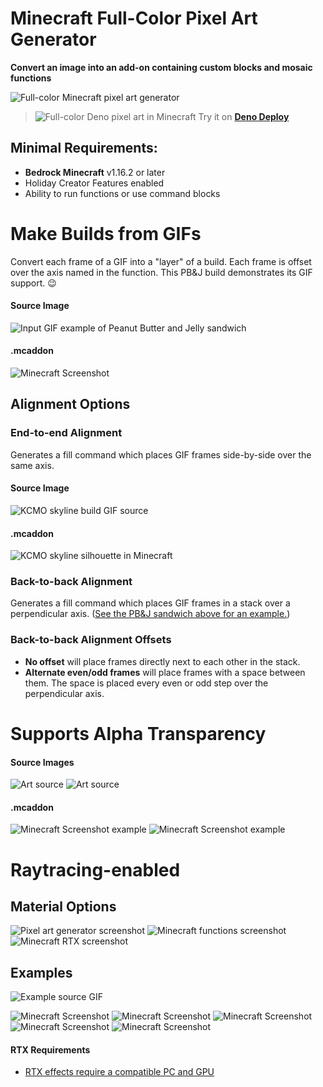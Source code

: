 # Minecraft Full-Color Pixel Art Generator
__Convert an image into an add-on containing custom blocks and mosaic functions__

![Full-color Minecraft pixel art generator](https://user-images.githubusercontent.com/1903667/170851289-6afae198-c816-44f6-8e3d-d36bba10d391.png)

> ![Full-color Deno pixel art in Minecraft](https://user-images.githubusercontent.com/1903667/170851531-2e6f8302-2037-4737-882b-10a8368a023d.png)
> Try it on [**Deno Deploy**](https://minecraft-pixel-art.deno.dev/)

## Minimal Requirements:
- __Bedrock Minecraft__ v1.16.2 or later
- Holiday Creator Features enabled
- Ability to run functions or use command blocks



# Make Builds from GIFs
Convert each frame of a GIF into a "layer" of a build. Each frame is offset over the axis named in the function. This PB&J build demonstrates its GIF support. 😉

#### Source Image
![Input GIF example of Peanut Butter and Jelly sandwich](https://user-images.githubusercontent.com/1903667/171332773-0e0986f1-4892-4bd3-8215-9f4745420d83.gif)

#### .mcaddon
![Minecraft Screenshot](https://user-images.githubusercontent.com/1903667/171332574-c0070f0f-3339-4bc6-bbf8-5075338e16a5.png)

## Alignment Options

### End-to-end Alignment
Generates a fill command which places GIF frames side-by-side over the same axis.

#### Source Image
![KCMO skyline build GIF source](https://user-images.githubusercontent.com/1903667/171439534-231ee05e-31a6-4aef-8d97-224d93f11587.gif)

#### .mcaddon
![KCMO skyline silhouette in Minecraft](https://user-images.githubusercontent.com/1903667/171439069-ed73398b-a3a8-4bac-b795-9c832f7d7ed7.png)

### Back-to-back Alignment
Generates a fill command which places GIF frames in a stack over a perpendicular axis. ([See the PB&J sandwich above for an example.](#source-image))

### Back-to-back Alignment Offsets
- __No offset__ will place frames directly next to each other in the stack.
- __Alternate even/odd frames__ will place frames with a space between them. The space is placed every even or odd step over the perpendicular axis.


# Supports Alpha Transparency

#### Source Images
![Art source](https://user-images.githubusercontent.com/1903667/170851706-58b953d4-b0d4-485d-9219-c8f897027ecd.png)
![Art source](https://user-images.githubusercontent.com/1903667/170851725-54bf5252-5ed7-4df2-87aa-46ad4a49688f.png)

#### .mcaddon
![Minecraft Screenshot example](https://user-images.githubusercontent.com/1903667/170851651-44160561-b046-45b7-b5d5-b645041c89cc.png)
![Minecraft Screenshot example](https://user-images.githubusercontent.com/1903667/170851656-1fd061a1-dfe6-4b3c-9cdf-0a5a5a646e0f.png)

# Raytracing-enabled

## Material Options
![Pixel art generator screenshot](https://user-images.githubusercontent.com/1903667/171331434-164a49f7-ea4a-4869-b2c0-a2b017768a86.jpeg)
![Minecraft functions screenshot](https://user-images.githubusercontent.com/1903667/171331729-d174d369-72c1-4ab3-9bff-a19975f35dc2.png)
![Minecraft RTX screenshot](https://user-images.githubusercontent.com/1903667/171331082-3d5faf63-2d1b-41d9-8e02-7607dbe39bf0.png)

## Examples

![Example source GIF](https://user-images.githubusercontent.com/1903667/170851426-2d67ca95-c4d9-4a5d-84c0-8675b80ea190.gif)

![Minecraft Screenshot](https://user-images.githubusercontent.com/1903667/170851454-6e00be30-6a75-4379-b20c-7b94d323d9b5.png)
![Minecraft Screenshot](https://user-images.githubusercontent.com/1903667/170851455-8931032e-cb49-4a1b-985b-da75081e7762.png)
![Minecraft Screenshot](https://user-images.githubusercontent.com/1903667/170851456-8c1e5db9-c07e-47c7-b619-df2deda88577.png)
![Minecraft Screenshot](https://user-images.githubusercontent.com/1903667/170851458-aa2ea953-07d1-48f2-ab46-857d19cf0774.png)
![Minecraft Screenshot](https://user-images.githubusercontent.com/1903667/170851459-129510cf-699b-4f25-aa8b-ff10e90414b1.png)

#### RTX Requirements
- [RTX effects require a compatible PC and GPU](https://help.minecraft.net/hc/en-us/articles/4408865164173-Minecraft-with-Ray-Tracing-and-Advanced-Graphics-FAQ)
